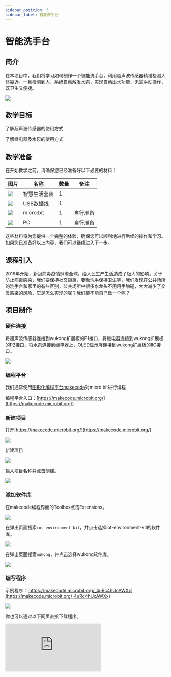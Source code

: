 ```yaml
---
sidebar_position: 3
sidebar_label: 智能洗手台
---
```


# 智能洗手台

## 简介

在本项目中，我们将学习如何制作一个智能洗手台，利用超声波传感器精准检测人体靠近。一旦检测到人，系统自动触发水泵，实现自动出水功能，无需手动操作，既卫生又便捷。

![](https://wiki-media-ef.oss-cn-hongkong.aliyuncs.com/docs/microbit/wisdom-life/microbit-smart-life-kit/images/case-03-01.png)

## 教学目标

了解超声波传感器的使用方式

了解继电器及水泵的使用方式

## 教学准备

在开始教学之前，请确保您已经准备好以下必要的材料：

| **图片** | **名称** | **数量** | **备注** |
| --- | --- | --- | --- |
| ![](https://wiki-media-ef.oss-cn-hongkong.aliyuncs.com/docs/microbit/wisdom-life/microbit-smart-life-kit/images/microbit-smart-life-kit.png) | 智慧生活套装 | 1 |  |
| ![](https://wiki-media-ef.oss-cn-hongkong.aliyuncs.com/docs/microbit/interesting-case/cutebot-fun-football-game-kit/cases-libraries/images/USB-data-cable.png) | USB数据线 | 1 |   |
| ![](https://wiki-media-ef.oss-cn-hongkong.aliyuncs.com/docs/microbit/interesting-case/cutebot-fun-football-game-kit/cases-libraries/images/microbit.png) | micro:bit | 1 | 自行准备 |
| ![](https://wiki-media-ef.oss-cn-hongkong.aliyuncs.com/docs/microbit/interesting-case/cutebot-fun-football-game-kit/cases-libraries/images/pc.png) | PC | 1 | 自行准备 |

这些材料将为您提供一个完整的体验，确保您可以顺利地进行后续的操作和学习。如果您已准备好以上内容，我们可以继续进入下一步。

## 课程引入

2019年开始，新冠病毒疫情肆虐全球，给人民生产生活造成了极大的影响。关于防止病毒感染，我们要保持社交距离，要勤洗手保持卫生等，我们发现在公共场所的洗手台和家里的有些区别，公共场所中很多水龙头不用用手触碰，大大减少了交叉感染的风险，它是怎么实现的呢？我们能不能自己做一个呢？

## 项目制作

### 硬件连接

将超声波传感器连接到wukong扩展板的P1接口，将继电器连接到wukong扩展板的P2接口，将水泵连接到继电器上，OLED显示屏连接到wukong扩展板的IIC接口。

![](https://wiki-media-ef.oss-cn-hongkong.aliyuncs.com/docs/microbit/wisdom-life/microbit-smart-life-kit/images/case-03-02.png)

### 编程平台

我们通常使用[图形化编程平台makecode](https://makecode.microbit.org/)对micro:bit进行编程

编程平台入口：[https://makecode.microbit.org/](https://makecode.microbit.org/)

### 新建项目

打开[https://makecode.microbit.org/](https://makecode.microbit.org/)

![](https://wiki-media-ef.oss-cn-hongkong.aliyuncs.com/docs/microbit/interesting-case/cutebot-fun-football-game-kit/cases-libraries/images/makecode.png)

新建项目

![](https://wiki-media-ef.oss-cn-hongkong.aliyuncs.com/docs/microbit/interesting-case/cutebot-fun-football-game-kit/cases-libraries/images/makecode-new-project-01.png)

输入项目名称并点击创建。

![](https://wiki-media-ef.oss-cn-hongkong.aliyuncs.com/docs/microbit/interesting-case/cutebot-fun-football-game-kit/cases-libraries/images/makecode-new-project-02.png)

### 添加软件库

在makecode编程界面的Toolbox点击Extensions。

![](https://wiki-media-ef.oss-cn-hongkong.aliyuncs.com/docs/microbit/interesting-case/classroom-science-pack/images/classroom-science-pack-add-extensions-02.png)

在弹出页面搜索`iot-environment-kit`，并点击选择iot-environment-kit的软件库。


![](https://wiki-media-ef.oss-cn-hongkong.aliyuncs.com/docs/microbit/interesting-case/classroom-science-pack/images/classroom-science-pack-add-extensions-03.png)

在弹出页面搜索`wukong`，并点击选择wukong软件库。

![](https://wiki-media-ef.oss-cn-hongkong.aliyuncs.com/docs/microbit/interesting-case/classroom-science-pack/images/classroom-science-pack-add-extensions-04.png)


### 编写程序

示例程序：[https://makecode.microbit.org/_4uRc4hUcAWXx](https://makecode.microbit.org/_4uRc4hUcAWXx)

![](https://wiki-media-ef.oss-cn-hongkong.aliyuncs.com/docs/microbit/wisdom-life/microbit-smart-life-kit/images/case-03-03.png)

你也可以通过以下网页直接下载程序。

<div
    style={{
        position: 'relative',
        paddingBottom: '60%',
        overflow: 'hidden',
    }}
>
    <iframe
        src="https://makecode.microbit.org/_4uRc4hUcAWXx"
        frameborder="0"
        sandbox="allow-popups allow-forms allow-scripts allow-same-origin"
        style={{
            position: 'absolute',
            width: '100%',
            height: '100%',
        }}
    />
</div>




### 如何将程序下载到micro:bit？

使用USB线连接PC和micro:bit V2。

![](https://wiki-media-ef.oss-cn-hongkong.aliyuncs.com/docs/microbit/interesting-case/microbit-smart-climate-kit/cases-libraries/images/connect-microbit.gif)

连接成功后，电脑上会识别出一个名为`MICROBIT`的盘符。

![](https://wiki-media-ef.oss-cn-hongkong.aliyuncs.com/docs/microbit/interesting-case/microbit-smart-climate-kit/cases-libraries/images/microbit-drive.png)

点击左下角的![](https://wiki-media-ef.oss-cn-hongkong.aliyuncs.com/docs/microbit/interesting-case/microbit-smart-climate-kit/cases-libraries/images/download-01.png)，选择`Connect Device`。

![](https://wiki-media-ef.oss-cn-hongkong.aliyuncs.com/docs/microbit/interesting-case/microbit-smart-climate-kit/cases-libraries/images/download-02.png)

点击![](https://wiki-media-ef.oss-cn-hongkong.aliyuncs.com/docs/microbit/interesting-case/microbit-smart-climate-kit/cases-libraries/images/download-03.png)。

![](https://wiki-media-ef.oss-cn-hongkong.aliyuncs.com/docs/microbit/interesting-case/microbit-smart-climate-kit/cases-libraries/images/download-04.png)

点击![](https://wiki-media-ef.oss-cn-hongkong.aliyuncs.com/docs/microbit/interesting-case/microbit-smart-climate-kit/cases-libraries/images/download-05.png)。

![](https://wiki-media-ef.oss-cn-hongkong.aliyuncs.com/docs/microbit/interesting-case/microbit-smart-climate-kit/cases-libraries/images/download-06.png)


在弹出窗口选择`BBC micro:bit CMSIS-DAP`，然后选择连接，至此，我们的micro:bit就已经连接成功。

![](https://wiki-media-ef.oss-cn-hongkong.aliyuncs.com/docs/microbit/interesting-case/microbit-smart-climate-kit/cases-libraries/images/download-07.png)

点击下载程序。

![](https://wiki-media-ef.oss-cn-hongkong.aliyuncs.com/docs/microbit/interesting-case/microbit-smart-climate-kit/cases-libraries/images/download-08.png)


### 结果

开机后，OLED显示当前的水位值，并通过舵机的转动角度更加直观的体现当前水位情况。

**为了演示效果，结果展示中使用了套装中没有的物料，比如：木质房屋、水杯等。**

![](https://wiki-media-ef.oss-cn-hongkong.aliyuncs.com/i18n/en/docusaurus-plugin-content-docs/current/microbit/wisdom-life/microbit-smart-life-kit/4.gif)

## 扩展知识

**智能洗手台的应用**

智能洗手台的应用在现代生活中越来越广泛，它们通常集成了多种智能功能，以提高用户体验和卫生标准。以下是智能洗手台的一些主要应用：

1. **公共卫生提升**：智能洗手台可以通过自动感应出水、自动给皂和烘干等功能，减少细菌的传播，提高公共卫生水平。

2. **节水节能**：通过智能控制，智能洗手台能够控制水流和肥皂的用量，从而节约水资源和洗涤剂，实现环保节能。

3. **商业和公共场所**：在商场、机场、学校、医院等公共场所，智能洗手台提供了便利和高效的洗手解决方案，增强了这些场所的服务功能。

4. **家庭使用**：家庭中的智能洗手台可以提供定制化的使用体验，如根据家庭成员的不同身高自动调节高度，或者通过语音控制激活洗手功能。

5. **提高效率**：在餐饮服务业，智能洗手台可以快速提供清洁的洗手环境，帮助工作人员节省时间，提高工作效率。

6. **教育和培养良好习惯**：在学校等教育机构，智能洗手台可以教育孩子们养成良好的洗手习惯，预防疾病。

7. **特殊需求适配**：对于行动不便或有特殊需求的人群，智能洗手台可以通过自动升降等功能，提供更加人性化的服务。

8. **科技感和现代感**：智能洗手台的引入，增强了空间的科技感和现代感，提升了场所的整体形象。

智能洗手台的发展趋势表明，它们将继续集成更多高科技功能，如通过物联网技术进行远程监控和维护，或者结合人工智能提供更加个性化的服务。随着技术的不断进步，智能洗手台将更加普及，成为现代生活中不可或缺的一部分。
